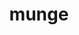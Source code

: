 ---
title: "munge"
layout: cache
categories: [package, develop-2024-03-10]
meta: {"versions": ["0.5.15"], "compilers": ["gcc@=11.4.0", "gcc@=7.5.0", "gcc@=9.4.0", "oneapi@=2024.0.0"], "oss": ["ubuntu18.04", "ubuntu20.04", "ubuntu22.04"], "platforms": ["linux"], "targets": ["neoverse_v1", "neoverse_v2", "ppc64le", "x86_64_v3"], "stacks": ["e4s", "e4s-neoverse-v2", "e4s-neoverse_v1", "e4s-oneapi", "e4s-power", "radiuss", "root", "tutorial"], "num_specs": 7, "num_specs_by_stack": {"root": 7, "radiuss": 1, "e4s-power": 1, "e4s-neoverse_v1": 1, "e4s-neoverse-v2": 1, "tutorial": 1, "e4s": 1, "e4s-oneapi": 1}}
spec_details: [{"hash": "qafy7qgyecqishoah4w35gxubcvvyvtg", "compiler": "gcc@=7.5.0", "versions": ["0.5.15"], "os": "ubuntu18.04", "platform": "linux", "target": "x86_64_v3", "variants": ["build_system=autotools", "localstatedir=PREFIX/var"], "stacks": ["root", "radiuss"], "size": "-", "tarball": "https://binaries.spack.io/releases/develop-2024-03-10/build_cache/linux-ubuntu18.04-x86_64_v3/gcc-7.5.0/munge-0.5.15/linux-ubuntu18.04-x86_64_v3-gcc-7.5.0-munge-0.5.15-qafy7qgyecqishoah4w35gxubcvvyvtg.spack"}, {"hash": "7plfprf7me5gbfgqoyqdz4gk2i6ljd6o", "compiler": "gcc@=9.4.0", "versions": ["0.5.15"], "os": "ubuntu20.04", "platform": "linux", "target": "ppc64le", "variants": ["build_system=autotools", "localstatedir=PREFIX/var"], "stacks": ["root", "e4s-power"], "size": "-", "tarball": "https://binaries.spack.io/releases/develop-2024-03-10/build_cache/linux-ubuntu20.04-ppc64le/gcc-9.4.0/munge-0.5.15/linux-ubuntu20.04-ppc64le-gcc-9.4.0-munge-0.5.15-7plfprf7me5gbfgqoyqdz4gk2i6ljd6o.spack"}, {"hash": "ndw5ivtrrxvjhmkaaydjmyi7yeltnjnh", "compiler": "gcc@=11.4.0", "versions": ["0.5.15"], "os": "ubuntu22.04", "platform": "linux", "target": "neoverse_v1", "variants": ["build_system=autotools", "localstatedir=PREFIX/var"], "stacks": ["e4s-neoverse_v1", "root"], "size": "-", "tarball": "https://binaries.spack.io/releases/develop-2024-03-10/build_cache/linux-ubuntu22.04-neoverse_v1/gcc-11.4.0/munge-0.5.15/linux-ubuntu22.04-neoverse_v1-gcc-11.4.0-munge-0.5.15-ndw5ivtrrxvjhmkaaydjmyi7yeltnjnh.spack"}, {"hash": "uv4uf2vk7jc4gtjaejmyzgnzpfym4rj3", "compiler": "gcc@=11.4.0", "versions": ["0.5.15"], "os": "ubuntu22.04", "platform": "linux", "target": "neoverse_v2", "variants": ["build_system=autotools", "localstatedir=PREFIX/var"], "stacks": ["root", "e4s-neoverse-v2"], "size": "-", "tarball": "https://binaries.spack.io/releases/develop-2024-03-10/build_cache/linux-ubuntu22.04-neoverse_v2/gcc-11.4.0/munge-0.5.15/linux-ubuntu22.04-neoverse_v2-gcc-11.4.0-munge-0.5.15-uv4uf2vk7jc4gtjaejmyzgnzpfym4rj3.spack"}, {"hash": "x4o5xaz2o7jiqfntoxztwfealbcssds3", "compiler": "gcc@=11.4.0", "versions": ["0.5.15"], "os": "ubuntu22.04", "platform": "linux", "target": "x86_64_v3", "variants": ["build_system=autotools", "localstatedir=PREFIX/var"], "stacks": ["root", "tutorial"], "size": "-", "tarball": "https://binaries.spack.io/releases/develop-2024-03-10/build_cache/linux-ubuntu22.04-x86_64_v3/gcc-11.4.0/munge-0.5.15/linux-ubuntu22.04-x86_64_v3-gcc-11.4.0-munge-0.5.15-x4o5xaz2o7jiqfntoxztwfealbcssds3.spack"}, {"hash": "rz2ctpt7rtlzsr5cdxxgah7rtolfipjn", "compiler": "gcc@=11.4.0", "versions": ["0.5.15"], "os": "ubuntu22.04", "platform": "linux", "target": "x86_64_v3", "variants": ["build_system=autotools", "localstatedir=PREFIX/var"], "stacks": ["root", "e4s"], "size": "-", "tarball": "https://binaries.spack.io/releases/develop-2024-03-10/build_cache/linux-ubuntu22.04-x86_64_v3/gcc-11.4.0/munge-0.5.15/linux-ubuntu22.04-x86_64_v3-gcc-11.4.0-munge-0.5.15-rz2ctpt7rtlzsr5cdxxgah7rtolfipjn.spack"}, {"hash": "hyiseuzhrsoquau5cimve3pf7sbvbbfo", "compiler": "oneapi@=2024.0.0", "versions": ["0.5.15"], "os": "ubuntu22.04", "platform": "linux", "target": "x86_64_v3", "variants": ["build_system=autotools", "localstatedir=PREFIX/var"], "stacks": ["root", "e4s-oneapi"], "size": "-", "tarball": "https://binaries.spack.io/releases/develop-2024-03-10/build_cache/linux-ubuntu22.04-x86_64_v3/oneapi-2024.0.0/munge-0.5.15/linux-ubuntu22.04-x86_64_v3-oneapi-2024.0.0-munge-0.5.15-hyiseuzhrsoquau5cimve3pf7sbvbbfo.spack"}]
---